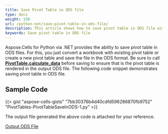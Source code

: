 ```yaml
---
title: Save Pivot Table in ODS file
type: docs
weight: 150
url: /python-net/save-pivot-table-in-ods-file/
description: This article shows how to save pivot table in ODS file with Aspose.Cells for Python via .NET.
keywords: Save pivot table in ODS file
---
```


Aspose.Cells for Python via .NET provides the ability to save pivot table in ODS files. For this, you just convert a workbook with existing pivot table or create a new pivot table and save the file in the ODS format. Be sure to call [**PivotTable.calculate_data**](https://reference.aspose.com/cells/python-net/aspose.cells.pivot/pivottable/calculate_data/#) before saving to ensure that is the pivot table is rendered in the output ODS file. The following code snippet demonstrates saving pivot table in ODS file.

## Sample Code

{{< gist "aspose-cells-gists" "7bb30376b4d40cdfd596286870fb9752" "PivotTables-PivotTableSaveInODS-1.py" >}}

The output file generated the above code is attached for your reference.

[Output ODS File](PivotTableSaveInODS_out.ods)
